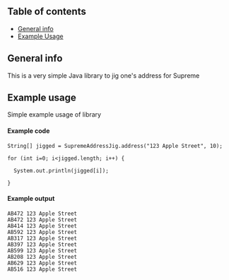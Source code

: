 ## Table of contents
* [General info](#general-info)
* [Example Usage](#example-usage)

## General info
This is a very simple Java library to jig one's address for Supreme
	
## Example usage
Simple example usage of library
#### Example code
```
String[] jigged = SupremeAddressJig.address("123 Apple Street", 10);
		
for (int i=0; i<jigged.length; i++) {

  System.out.println(jigged[i]);

}
```
#### Example output
```
AB472 123 Apple Street
AB472 123 Apple Street
AB414 123 Apple Street
AB592 123 Apple Street
AB317 123 Apple Street
AB397 123 Apple Street
AB599 123 Apple Street
AB208 123 Apple Street
AB629 123 Apple Street
AB516 123 Apple Street
```
